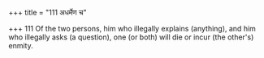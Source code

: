 +++
title = "111 अधर्मेण च"

+++
111	Of the two persons, him who illegally explains (anything), and him who illegally asks (a question), one (or both) will die or incur (the other's) enmity.